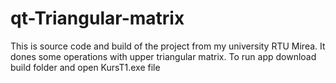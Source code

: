 # qt-Triangular-matrix
This is source code and build of the project from my university RTU Mirea. 
It dones some operations with upper triangular matrix.
To run app download build folder and open KursT1.exe file
